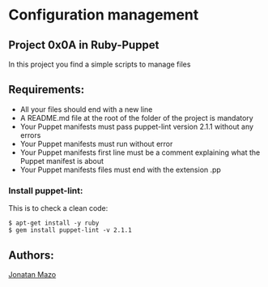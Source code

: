 # Configuration management
## Project 0x0A in Ruby-Puppet

In this project you find a simple scripts to manage files

## Requirements:
 - All your files should end with a new line
 - A README.md file at the root of the folder of the project is mandatory
 - Your Puppet manifests must pass puppet-lint version 2.1.1 without any errors
 - Your Puppet manifests must run without error
 - Your Puppet manifests first line must be a comment explaining what the Puppet manifest is about
 - Your Puppet manifests files must end with the extension .pp

### Install puppet-lint:
This is to check a clean code:
```
$ apt-get install -y ruby
$ gem install puppet-lint -v 2.1.1
```
## Authors:
[Jonatan Mazo](https://www.linkedin.com/in/jonatan-ricardo-mazo-castro-75633390/)
